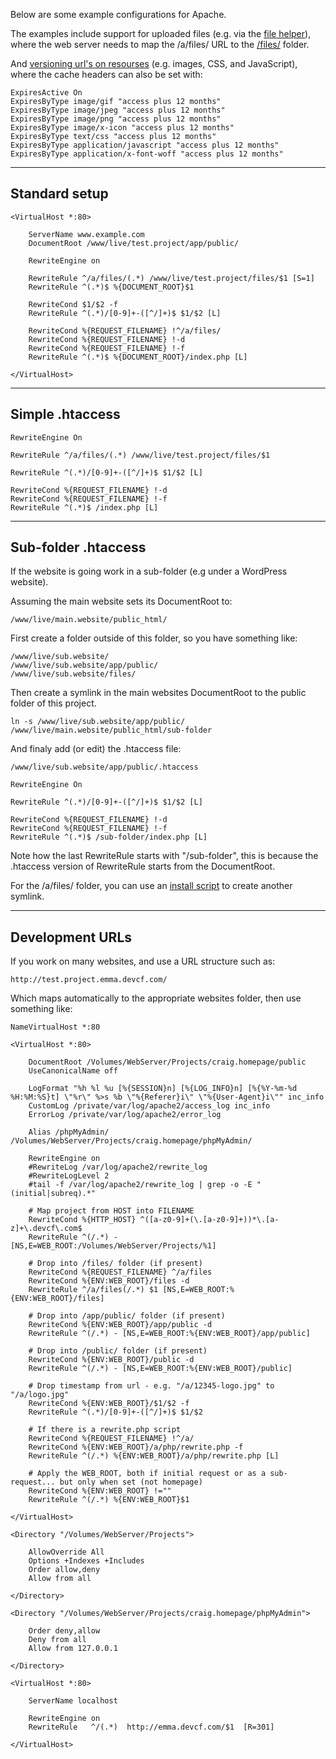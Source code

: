 Below are some example configurations for Apache.

The examples include support for uploaded files (e.g. via the [file helper](../../../doc/helpers/file.md)), where the web server needs to map the /a/files/ URL to the [/files/](../../../doc/setup/structure.md#files) folder.

And [versioning url's on resourses](../../../doc/setup/resources.md#versioning) (e.g. images, CSS, and JavaScript), where the cache headers can also be set with:

	ExpiresActive On
	ExpiresByType image/gif "access plus 12 months"
	ExpiresByType image/jpeg "access plus 12 months"
	ExpiresByType image/png "access plus 12 months"
	ExpiresByType image/x-icon "access plus 12 months"
	ExpiresByType text/css "access plus 12 months"
	ExpiresByType application/javascript "access plus 12 months"
	ExpiresByType application/x-font-woff "access plus 12 months"

---

## Standard setup

	<VirtualHost *:80>

		ServerName www.example.com
		DocumentRoot /www/live/test.project/app/public/

		RewriteEngine on

		RewriteRule ^/a/files/(.*) /www/live/test.project/files/$1 [S=1]
		RewriteRule ^(.*)$ %{DOCUMENT_ROOT}$1

		RewriteCond $1/$2 -f
		RewriteRule ^(.*)/[0-9]+-([^/]+)$ $1/$2 [L]

		RewriteCond %{REQUEST_FILENAME} !^/a/files/
		RewriteCond %{REQUEST_FILENAME} !-d
		RewriteCond %{REQUEST_FILENAME} !-f
		RewriteRule ^(.*)$ %{DOCUMENT_ROOT}/index.php [L]

	</VirtualHost>

---

## Simple .htaccess

	RewriteEngine On

	RewriteRule ^/a/files/(.*) /www/live/test.project/files/$1

	RewriteRule ^(.*)/[0-9]+-([^/]+)$ $1/$2 [L]

	RewriteCond %{REQUEST_FILENAME} !-d
	RewriteCond %{REQUEST_FILENAME} !-f
	RewriteRule ^(.*)$ /index.php [L]

---

## Sub-folder .htaccess

If the website is going work in a sub-folder (e.g under a WordPress website).

Assuming the main website sets its DocumentRoot to:

	/www/live/main.website/public_html/

First create a folder outside of this folder, so you have something like:

	/www/live/sub.website/
	/www/live/sub.website/app/public/
	/www/live/sub.website/files/

Then create a symlink in the main websites DocumentRoot to the public folder of this project.

	ln -s /www/live/sub.website/app/public/ /www/live/main.website/public_html/sub-folder

And finaly add (or edit) the .htaccess file:

	/www/live/sub.website/app/public/.htaccess

	RewriteEngine On

	RewriteRule ^(.*)/[0-9]+-([^/]+)$ $1/$2 [L]

	RewriteCond %{REQUEST_FILENAME} !-d
	RewriteCond %{REQUEST_FILENAME} !-f
	RewriteRule ^(.*)$ /sub-folder/index.php [L]

Note how the last RewriteRule starts with "/sub-folder", this is because the .htaccess version of RewriteRule starts from the DocumentRoot.

For the /a/files/ folder, you can use an [install script](../../../doc/system/uploading.md#install_scripts) to create another symlink.

---

## Development URLs

If you work on many websites, and use a URL structure such as:

	http://test.project.emma.devcf.com/

Which maps automatically to the appropriate websites folder, then use something like:

	NameVirtualHost *:80

	<VirtualHost *:80>

		DocumentRoot /Volumes/WebServer/Projects/craig.homepage/public
		UseCanonicalName off

		LogFormat "%h %l %u [%{SESSION}n] [%{LOG_INFO}n] [%{%Y-%m-%d %H:%M:%S}t] \"%r\" %>s %b \"%{Referer}i\" \"%{User-Agent}i\"" inc_info
		CustomLog /private/var/log/apache2/access_log inc_info
		ErrorLog /private/var/log/apache2/error_log

		Alias /phpMyAdmin/ /Volumes/WebServer/Projects/craig.homepage/phpMyAdmin/

		RewriteEngine on
		#RewriteLog /var/log/apache2/rewrite_log
		#RewriteLogLevel 2
		#tail -f /var/log/apache2/rewrite_log | grep -o -E "(initial|subreq).*"

		# Map project from HOST into FILENAME
		RewriteCond %{HTTP_HOST} ^([a-z0-9]+(\.[a-z0-9]+))*\.[a-z]+\.devcf\.com$
		RewriteRule ^(/.*) - [NS,E=WEB_ROOT:/Volumes/WebServer/Projects/%1]

		# Drop into /files/ folder (if present)
		RewriteCond %{REQUEST_FILENAME} ^/a/files
		RewriteCond %{ENV:WEB_ROOT}/files -d
		RewriteRule ^/a/files(/.*) $1 [NS,E=WEB_ROOT:%{ENV:WEB_ROOT}/files]

		# Drop into /app/public/ folder (if present)
		RewriteCond %{ENV:WEB_ROOT}/app/public -d
		RewriteRule ^(/.*) - [NS,E=WEB_ROOT:%{ENV:WEB_ROOT}/app/public]

		# Drop into /public/ folder (if present)
		RewriteCond %{ENV:WEB_ROOT}/public -d
		RewriteRule ^(/.*) - [NS,E=WEB_ROOT:%{ENV:WEB_ROOT}/public]

		# Drop timestamp from url - e.g. "/a/12345-logo.jpg" to "/a/logo.jpg"
		RewriteCond %{ENV:WEB_ROOT}/$1/$2 -f
		RewriteRule ^(.*)/[0-9]+-([^/]+)$ $1/$2

		# If there is a rewrite.php script
		RewriteCond %{REQUEST_FILENAME} !^/a/
		RewriteCond %{ENV:WEB_ROOT}/a/php/rewrite.php -f
		RewriteRule ^(/.*) %{ENV:WEB_ROOT}/a/php/rewrite.php [L]

		# Apply the WEB_ROOT, both if initial request or as a sub-request... but only when set (not homepage)
		RewriteCond %{ENV:WEB_ROOT} !=""
		RewriteRule ^(/.*) %{ENV:WEB_ROOT}$1

	</VirtualHost>

	<Directory "/Volumes/WebServer/Projects">

		AllowOverride All
		Options +Indexes +Includes
		Order allow,deny
		Allow from all

	</Directory>

	<Directory "/Volumes/WebServer/Projects/craig.homepage/phpMyAdmin">

		Order deny,allow
		Deny from all
		Allow from 127.0.0.1

	</Directory>

	<VirtualHost *:80>

		ServerName localhost

		RewriteEngine on
		RewriteRule   ^/(.*)  http://emma.devcf.com/$1  [R=301]

	</VirtualHost>
